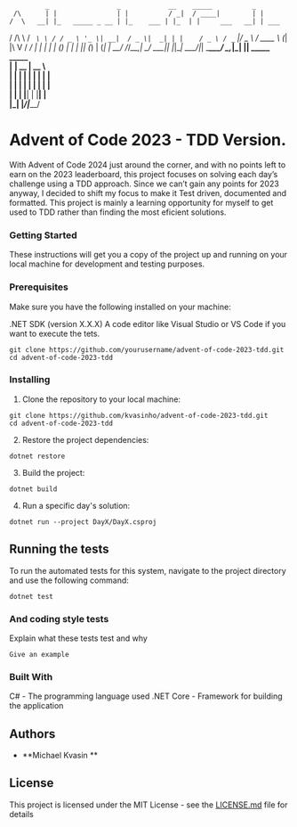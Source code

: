              _                 _            __    _____          _       
     /\      | |               | |          / _|  / ____|        | |      
    /  \   __| |_   _____ _ __ | |_    ___ | |_  | |     ___   __| | ___  
   / /\ \ / _` \ \ / / _ \ '_ \| __|  / _ \|  _| | |    / _ \ / _` |/ _ \ 
  / ____ \ (_| |\ V /  __/ | | | |_  | (_) | |   | |___| (_) | (_| |  __/ 
 /_/____\_\__,_| \_/ \___|_| |_|\__|  \___/|_|    \_____\___/ \__,_|\___| 
 |______| _____  _____                                                    
 |__   __|  __ \|  __ \                                                   
    | |  | |  | | |  | |                                                  
    | |  | |  | | |  | |                                                  
    | |  | |__| | |__| |                                                  
    |_|  |_____/|_____/                                                   
                                                                          
                                                                          
# Advent of Code 2023 - TDD Version.

With Advent of Code 2024 just around the corner, and with no points left to earn on the 2023 leaderboard, this project focuses on solving each day’s challenge using a TDD approach. 
Since we can’t gain any points for 2023 anyway, I decided to shift my focus to make it Test driven, documented and formatted. 
This project is mainly a learning opportunity for myself to get used to TDD rather than finding the most eficient solutions. 

### Getting Started
These instructions will get you a copy of the project up and running on your local machine for development and testing purposes.

### Prerequisites
Make sure you have the following installed on your machine:

.NET SDK (version X.X.X)
A code editor like Visual Studio or VS Code if you want to execute the tets. 

```
git clone https://github.com/yourusername/advent-of-code-2023-tdd.git
cd advent-of-code-2023-tdd
```

### Installing

1. Clone the repository to your local machine:

```
git clone https://github.com/kvasinho/advent-of-code-2023-tdd.git
cd advent-of-code-2023-tdd
```
2. Restore the project dependencies:
 
```
dotnet restore
```

3. Build the project:

```
dotnet build
```
4. Run a specific day's solution:

```
dotnet run --project DayX/DayX.csproj
```


## Running the tests

To run the automated tests for this system, navigate to the project directory and use the following command:


```
dotnet test
```

### And coding style tests

Explain what these tests test and why

```
Give an example
```

### Built With
C# - The programming language used
.NET Core - Framework for building the application


## Authors

* **Michael Kvasin ** 


## License

This project is licensed under the MIT License - see the [LICENSE.md](LICENSE.md) file for details
